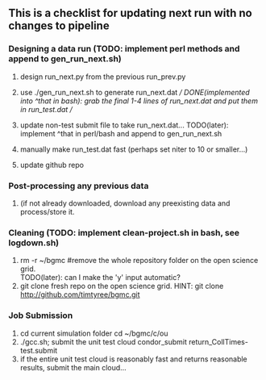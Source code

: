## This is a checklist for updating next run with no changes to pipeline

### Designing a data run (TODO: implement perl methods and append to gen_run_next.sh)
1. design run_next.py from the previous run_prev.py
1. use ./gen_run_next.sh to generate run_next.dat
*/ DONE(implemented into ^that in bash): grab the final 1-4 lines of run_next.dat and put them in run_test.dat /*

1. update non-test submit file to take run_next.dat...
TODO(later): implement ^that in perl/bash and append to gen_run_next.sh
1. manually make run_test.dat fast (perhaps set niter to 10 or smaller...)
1. update github repo

### Post-processing any previous data
1. (if not already downloaded, download any preexisting data and process/store it.

### Cleaning (TODO: implement clean-project.sh in bash, see logdown.sh)
1. rm -r ~/bgmc #remove the whole repository folder on the open science grid.  
TODO(later): can I make the 'y' input automatic?
1. git clone fresh repo on the open science grid.
HINT:
git clone http://github.com/timtyree/bgmc.git

### Job Submission
1. cd current simulation folder
cd ~/bgmc/c/ou
1. ./gcc.sh;
submit the unit test cloud
condor_submit return_CollTimes-test.submit
1. if the entire unit test cloud is reasonably fast and returns reasonable results, submit the main cloud...
